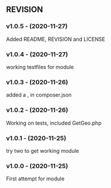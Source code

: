 ## REVISION

### v1.0.5 - (2020-11-27)
Added README, REVISION and LICENSE

### v1.0.4 - (2020-11-27)
working testfiles for module

### v1.0.3 - (2020-11-26)

added a , in composer.json

### v1.0.2 - (2020-11-26)

Working on tests, included GetGeo.php

### v1.0.1 - (2020-11-25)

try two to get working module

### v1.0.0 - (2020-11-25)

First attempt for module
